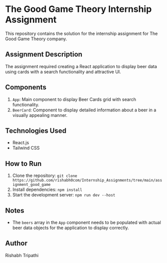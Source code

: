 # The Good Game Theory Internship Assignment

This repository contains the solution for the internship assignment for The Good Game Theory company.

## Assignment Description

The assignment required creating a React application to display beer data using cards with a search functionality and attractive UI.

## Components

1. `App`: Main component to display Beer Cards grid with search functionality.
2. `BeerCard`: Component to display detailed information about a beer in a visually appealing manner.

## Technologies Used

- React.js
- Tailwind CSS

## How to Run

1. Clone the repository: `git clone https://github.com/rishabh0com/Internship_Assignments/tree/main/assignment_good_game`
2. Install dependencies: `npm install`
3. Start the development server: `npm run dev --host`

## Notes

- The `beers` array in the `App` component needs to be populated with actual beer data objects for the application to display correctly.

## Author

Rishabh Tripathi
